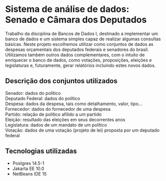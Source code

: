 # Sistema de análise de dados: Senado e Câmara dos Deputados
Trabalho da disciplina de Bancos de Dados I, destinado a implementar um banco de dados e um sistema simples capaz de realizar algumas consultas básicas. Neste projeto escolhemos utilizar como conjuntos de dados as despesas orçamentais dos deputados federais e senadores do brasil. Utilizamos também outros dados complementares, com o intuito de enriquecer o banco de dados, como votações, proposições, eleições e legislaturas e, futuramente, gerar relatórios incluindo estes novos dados.

## Descrição dos conjuntos utilizados
Senador: dados do político <br />
Deputado Federal: dados do político <br />
Despesa: dados da despesa, tais como detalhamento, valor, tipo... <br />
Fornecedor: dados do fornecedor de uma despesa <br />
Partido: relação de político afilido a um partido <br />
Eleição: resultado das eleições em seus decorrentes anos <br />
Legislatura: dados de um mandato de um político <br />
Votação: dados de uma votação (projeto de lei) proposta por um deputado federal

## Tecnologias utilizadas

* Postgres 14.5-1
* Jakarta EE 10.0
* NetBeans IDE 15
